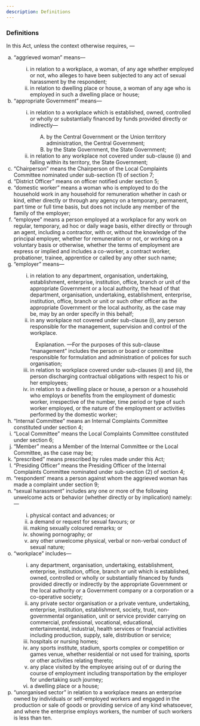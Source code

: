 ```yaml
---
description: Definitions
---
```


<style>
    ol.outer-list {
        list-style-type: lower-alpha;
        margin-left: 0; /* Remove default indentation */
        padding-left: 20px; /* Add custom indentation */
    }

    ol.outer-list ol.inner-list {
        list-style-type: lower-roman;
        margin-left: 20px; /* Add indentation */
    }

    ol.outer-list ol.inner-list ol.sub-inner-list {
        list-style-type: upper-alpha;
        margin-left: 20px; /* Add indentation */
    }
</style>

### Definitions

In this Act, unless the context otherwise requires, —

<ol class="outer-list">
    <li>  “aggrieved woman” means—</li>
    <ol class="inner-list">
        <li> in relation to a workplace, a woman, of any age whether employed or not, who alleges to have been subjected to any act of sexual harassment by the respondent; </li>
        <li> in relation to dwelling place or house, a woman of any age who is employed in such a dwelling place or house; </li>
    </ol>
    <li> “appropriate Government” means— </li>
    <ol class="inner-list">
        <li> in relation to a workplace which is established, owned, controlled or wholly or substantially financed by funds provided directly or indirectly— </li>
        <ol class="sub-inner-list">
            <li> by the Central Government or the Union territory administration, the Central Government; </li>
            <li> by the State Government, the State Government; </li>
        </ol>
        <li> in relation to any workplace not covered under sub-clause (i) and falling within its territory, the State Government; </li>
    </ol>
    <li> “Chairperson” means the Chairperson of the Local Complaints Committee nominated under sub-section (1) of section 7; </li>
    <li> “District Officer” means on officer notified under section 5; </li>
    <li> “domestic worker” means a woman who is employed to do the household work in any household for remuneration whether in cash or kind, either directly or through any agency on a temporary, permanent, part time or full time basis, but does not include any member of the family of the employer; </li>
    <li> “employee” means a person employed at a workplace for any work on regular, temporary, ad hoc or daily wage basis, either directly or through an agent, including a contractor, with or, without the knowledge of the principal employer, whether for remuneration or not, or working on a voluntary basis or otherwise, whether the terms of employment are express or implied and includes a co-worker, a contract worker, probationer, trainee, apprentice or called by any other such name; </li>
    <li> “employer” means— </li>
        <ol class="inner-list">
            <li> in relation to any department, organisation, undertaking, establishment, enterprise, institution, office, branch or unit of the appropriate Government or a local authority, the head of that department, organisation, undertaking, establishment, enterprise, institution, office, branch or unit or such other officer as the appropriate Government or the local authority, as the case may be, may by an order specify in this behalf; </li>
            <li> in any workplace not covered under sub-clause (i), any person responsible for the management, supervision and control of the workplace.
            </p> &emsp;Explanation. —For the purposes of this sub-clause “management” includes the person or board or committee responsible for formulation and administration of polices for such organisation; </li>
            <li> in relation to workplace covered under sub-clauses (i) and (ii), the person discharging contractual obligations with respect to his or her employees; </li>
            <li> in relation to a dwelling place or house, a person or a household who employs or benefits from the employment of domestic worker, irrespective of the number, time period or type of such worker employed, or the nature of the employment or activities performed by the domestic worker; </li>
        </ol>
    <li> “Internal Committee” means an Internal Complaints Committee constituted under section 4; </li>
    <li> “Local Committee” means the Local Complaints Committee constituted under section 6; </li>
    <li> “Member” means a Member of the Internal Committee or the Local Committee, as the case may be; </li>
    <li> “prescribed” means prescribed by rules made under this Act; </li>
    <li> “Presiding Officer” means the Presiding Officer of the Internal Complaints Committee nominated under sub-section (2) of section 4; </li>
    <li> “respondent’ means a person against whom the aggrieved woman has made a complaint under section 9; </li>
    <li> “sexual harassment” includes any one or more of the following unwelcome acts or behavior (whether directly or by implication) namely:— </li>
        <ol class="inner-list">
            <li> physical contact and advances; or </li>
            <li> a demand or request for sexual favours; or </li>
            <li> making sexually coloured remarks; or </li>
            <li> showing pornography; or </li>
            <li> any other unwelcome physical, verbal or non-verbal conduct of sexual nature; </li>
        </ol>
    <li> “workplace” includes— </li>
        <ol class="inner-list">
            <li> any department, organisation, undertaking, establishment, enterprise, institution, office, branch or unit which is established, owned, controlled or wholly or substantially financed by funds provided directly or indirectly by the appropriate Government or the local authority or a Government company or a corporation or a co-operative society; </li>
            <li> any private sector organisation or a private venture, undertaking, enterprise, institution, establishment, society, trust, non-governmental organisation, unit or service provider carrying on commercial, professional, vocational, educational, entertainmental, industrial, health services or financial activities including production, supply, sale, distribution or service; </li>
            <li> hospitals or nursing homes; </li>
            <li> any sports institute, stadium, sports complex or competition or games venue, whether residential or not used for training, sports or other activities relating thereto; </li>
            <li> any place visited by the employee arising out of or during the course of employment including transportation by the employer for undertaking such journey; </li>
            <li> a dwelling place or a house; </li>
        </ol>
    <li> “unorganised sector” in relation to a workplace means an enterprise owned by individuals or self-employed workers and engaged in the production or sale of goods or providing service of any kind whatsoever, and where the enterprise employs workers, the number of such workers is less than ten. </li>
</ol>
</div>
